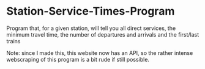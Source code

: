 # Station-Service-Times-Program
Program that, for a given station, will tell you all direct services, the minimum travel time, the number of departures and arrivals and the first/last trains

Note: since I made this, this website now has an API, so the rather intense webscraping of this program is a bit rude if still possible.
